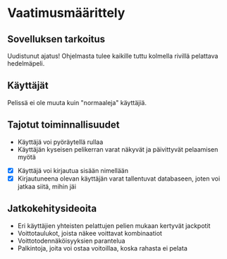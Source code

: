 # Vaatimusmäärittely

## Sovelluksen tarkoitus

Uudistunut ajatus!
Ohjelmasta tulee kaikille tuttu kolmella rivillä pelattava hedelmäpeli. 

## Käyttäjät

Pelissä ei ole muuta kuin "normaaleja" käyttäjiä.

## Tajotut toiminnallisuudet

- Käyttäjä voi pyöräytellä rullaa
- Käyttäjän kyseisen pelikerran varat näkyvät ja päivittyvät pelaamisen myötä 
- [x] Käyttäjä voi kirjautua sisään nimellään
- [x] Kirjautuneena olevan käyttäjän varat tallentuvat databaseen, joten voi jatkaa siitä, mihin jäi

## Jatkokehitysideoita

- Eri käyttäjien yhteisten pelattujen pelien mukaan kertyvät jackpotit
- Voittotaulukot, joista näkee voittavat kombinaatiot
- Voittotodennäköisyyksien parantelua
- Palkintoja, joita voi ostaa voitoillaa, koska rahasta ei pelata

